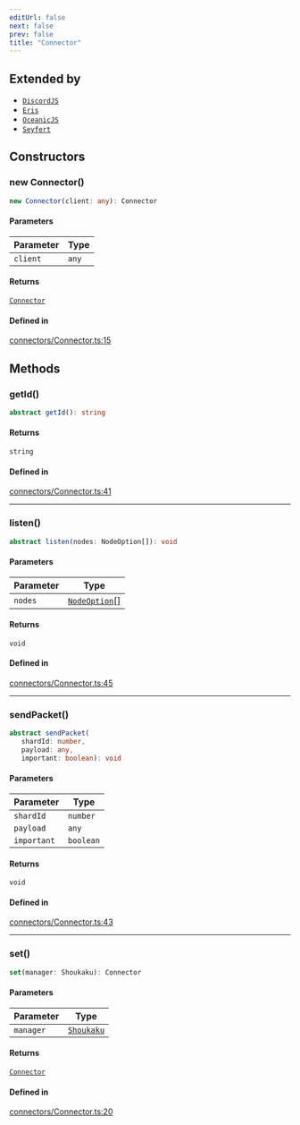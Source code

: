 ```yaml
---
editUrl: false
next: false
prev: false
title: "Connector"
---
```


## Extended by

- [`DiscordJS`](/api/namespaces/connectors/classes/discordjs/)
- [`Eris`](/api/namespaces/connectors/classes/eris/)
- [`OceanicJS`](/api/namespaces/connectors/classes/oceanicjs/)
- [`Seyfert`](/api/namespaces/connectors/classes/seyfert/)

## Constructors

<a id="constructors" name="constructors"></a>

### new Connector()

```ts
new Connector(client: any): Connector
```

#### Parameters

| Parameter | Type |
| ------ | ------ |
| `client` | `any` |

#### Returns

[`Connector`](/api/classes/connector/)

#### Defined in

[connectors/Connector.ts:15](https://github.com/shipgirlproject/shoukaku/blob/428f92c432a1875d1770e54c312147a1f47a448d/src/connectors/Connector.ts#L15)

## Methods

<a id="getid" name="getid"></a>

### getId()

```ts
abstract getId(): string
```

#### Returns

`string`

#### Defined in

[connectors/Connector.ts:41](https://github.com/shipgirlproject/shoukaku/blob/428f92c432a1875d1770e54c312147a1f47a448d/src/connectors/Connector.ts#L41)

***

<a id="listen" name="listen"></a>

### listen()

```ts
abstract listen(nodes: NodeOption[]): void
```

#### Parameters

| Parameter | Type |
| ------ | ------ |
| `nodes` | [`NodeOption`](/api/interfaces/nodeoption/)[] |

#### Returns

`void`

#### Defined in

[connectors/Connector.ts:45](https://github.com/shipgirlproject/shoukaku/blob/428f92c432a1875d1770e54c312147a1f47a448d/src/connectors/Connector.ts#L45)

***

<a id="sendpacket" name="sendpacket"></a>

### sendPacket()

```ts
abstract sendPacket(
   shardId: number, 
   payload: any, 
   important: boolean): void
```

#### Parameters

| Parameter | Type |
| ------ | ------ |
| `shardId` | `number` |
| `payload` | `any` |
| `important` | `boolean` |

#### Returns

`void`

#### Defined in

[connectors/Connector.ts:43](https://github.com/shipgirlproject/shoukaku/blob/428f92c432a1875d1770e54c312147a1f47a448d/src/connectors/Connector.ts#L43)

***

<a id="set" name="set"></a>

### set()

```ts
set(manager: Shoukaku): Connector
```

#### Parameters

| Parameter | Type |
| ------ | ------ |
| `manager` | [`Shoukaku`](/api/classes/shoukaku/) |

#### Returns

[`Connector`](/api/classes/connector/)

#### Defined in

[connectors/Connector.ts:20](https://github.com/shipgirlproject/shoukaku/blob/428f92c432a1875d1770e54c312147a1f47a448d/src/connectors/Connector.ts#L20)
